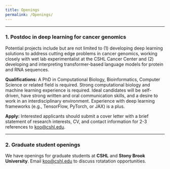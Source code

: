 ```yaml
---
title: Openings
permalink: /Openings/
---
```




<hr>


### 1. Postdoc in deep learning for cancer genomics

Potential projects include but are not limited to (1) developing deep learning solutions to address cutting edge problems in cancer genomics, working closely with wet lab experimentalist at the CSHL Cancer Center and (2) developing and interpreting transformer-based language models for protein and RNA sequences. 

<b>Qualifications:</b> A PhD in Computational Biology, Bioinformatics, Computer Science or related field is required. Strong computational biology and machine learning experience is required. Ideal candidates will be self-driven, have strong written and oral communication skills, and a desire to work in an interdisciplinary environment. Experience with deep learning frameworks (e.g., TensorFlow, PyTorch, or JAX) is a plus.

<b>Apply:</b> Interested applicants should submit a cover letter with a brief statement of research interests, CV, and contact information for 2-3 references to koo@cshl.edu.


<hr>


### 2. Graduate student openings

We have openings for graduate students at <b>CSHL</b> and <b>Stony Brook University</b>. Email koo@cshl.edu to discuss rotatation opportunities.

<br>
<br>
<br>
<br>
<br>
<br>


